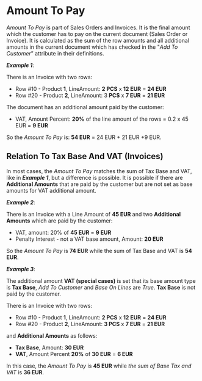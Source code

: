 # Amount To Pay

*Amount To Pay* is part of Sales Orders and Invoices. It is the final amount which the customer has to pay on the current document (Sales Order or Invoice). It is calculated as the sum of the row amounts and all additional amounts in the current document which has checked in the "*Add To Customer*” attribute in their definitions.

***Example 1***:

There is an Invoice with two rows:

- Row #10 - Product **1**, LineAmount: **2 PCS** x **12 EUR** = **24 EUR**
- Row #20 - Product **2**, LineAmount: 3 **PCS** x **7 EUR** = **21 EUR**

The document has an additional amount paid by the customer:

- VAT, Amount Percent: **20%** of the line amount of the rows = 0.2 x 45 EUR = **9 EUR**

So the *Amount To Pay* is: **54 EUR** = 24 EUR + 21 EUR +9 EUR.

## Relation To Tax Base And VAT (Invoices)

In most cases, the *Amount To Pay* matches the sum of Tax Base and VAT, like in ***Example 1***, but a difference is possible. It is possible if there are **Additional Amounts** that are paid by the customer but are not set as base amounts for VAT additional amount.

***Example 2***:

There is an Invoice with a Line Amount of **45 EUR** and two **Additional Amounts** which are paid by the customer:

- VAT, amount: 20% of **45 EUR** = **9 EUR**
- Penalty Interest - not a VAT base amount, Amount: **20 EUR**

So the *Amount To Pay* is **74 EUR** while the sum of Tax Base and VAT is **54 EUR**. 

***Example 3***:

The additional amount **VAT (special cases)** is set that its base amount type is **Tax Base**, *Add To Customer* and *Base On Lines* are *True*. **Tax Base** is not paid by the customer.

There is an Invoice with two rows:

- Row #10 - Product **1**, LineAmount: **2 PCS** x **12 EUR** = **24 EUR**
- Row #20 - Product **2**, LineAmount: **3 PCS** x **7 EUR** = **21 EUR**

and **Additional Amounts** as follows:

- **Tax Base**, Amount: **30 EUR**
- **VAT**, Amount Percent **20%** of **30 EUR** = **6 EUR**

In this case, the *Amount To Pay* is **45 EUR** while *the sum of Base Tax and VAT*  is **36 EUR**.

